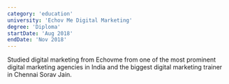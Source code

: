 ```yaml
---
category: 'education'
university: 'Echov Me Digital Marketing'
degree: 'Diploma'
startDate: 'Aug 2018'
endDate: 'Nov 2018'
---
```


Studied digital marketing from Echovme from one of the most prominent digital marketing agencies in India and the biggest digital marketing trainer in Chennai Sorav Jain.